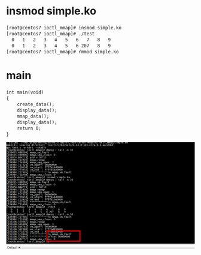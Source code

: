  # insmod simple.ko 
 
 ```
 [root@centos7 ioctl_mmap]# insmod simple.ko 
[root@centos7 ioctl_mmap]# ./test
   0   1   2   3   4   5   6   7   8   9
   0   1   2   3   4   5   6 207   8   9
[root@centos7 ioctl_mmap]# rmmod simple.ko
 ```
# main
```
int main(void)
{
    create_data();
    display_data();
    mmap_data();
    display_data();
    return 0;
}
```

![image](https://github.com/magnate3/linux-riscv-dev/blob/main/exercises/ioctl_mmap/dmesg.png)